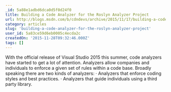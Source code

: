 ```yaml
---
_id: 5a88e1adbd6dca0d5f0d24f0
title: Building a Code Analyzer for the Roslyn Analyzer Project
url: http://blogs.msdn.com/b/cdndevs/archive/2015/11/17/building-a-code-analyzer-for-the-roslyn-analyzer-project.aspx
category: articles
slug: 'building-a-code-analyzer-for-the-roslyn-analyzer-project'
user_id: 5a83ce59d6eb0005c4ecda2c
createdOn: '2015-11-28T09:32:46.000Z'
tags: []
---
```


With the official release of Visual Studio 2015 this summer, code analyzers have started to get a lot of attention. Analyzers allow companies and individuals to enforce a given set of rules within a code base.
Broadly speaking there are two kinds of analyzers:
· Analyzers that enforce coding styles and best practices.
· Analyzers that guide individuals using a third party library.
